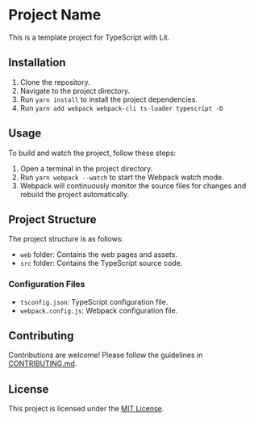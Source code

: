 # Project Name

This is a template project for TypeScript with Lit.



## Installation

1. Clone the repository.
2. Navigate to the project directory.
3. Run `yarn install` to install the project dependencies.
4. Run `yarn add webpack webpack-cli ts-loader typescript -D`

## Usage

To build and watch the project, follow these steps:

1. Open a terminal in the project directory.
2. Run `yarn webpack --watch` to start the Webpack watch mode.
3. Webpack will continuously monitor the source files for changes and rebuild the project automatically.

## Project Structure

The project structure is as follows:

- `web` folder: Contains the web pages and assets.
- `src` folder: Contains the TypeScript source code.

### Configuration Files

- `tsconfig.json`: TypeScript configuration file.
- `webpack.config.js`: Webpack configuration file.




## Contributing

Contributions are welcome! Please follow the guidelines in [CONTRIBUTING.md](CONTRIBUTING.md).

## License

This project is licensed under the [MIT License](LICENSE).
